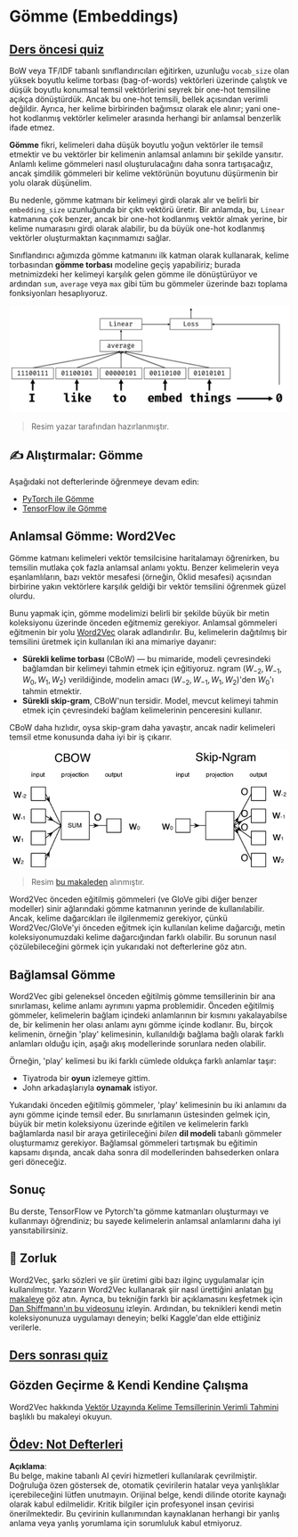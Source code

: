 # Gömme (Embeddings)

## [Ders öncesi quiz](https://red-field-0a6ddfd03.1.azurestaticapps.net/quiz/114)

BoW veya TF/IDF tabanlı sınıflandırıcıları eğitirken, uzunluğu `vocab_size` olan yüksek boyutlu kelime torbası (bag-of-words) vektörleri üzerinde çalıştık ve düşük boyutlu konumsal temsil vektörlerini seyrek bir one-hot temsiline açıkça dönüştürdük. Ancak bu one-hot temsili, bellek açısından verimli değildir. Ayrıca, her kelime birbirinden bağımsız olarak ele alınır; yani one-hot kodlanmış vektörler kelimeler arasında herhangi bir anlamsal benzerlik ifade etmez.

**Gömme** fikri, kelimeleri daha düşük boyutlu yoğun vektörler ile temsil etmektir ve bu vektörler bir kelimenin anlamsal anlamını bir şekilde yansıtır. Anlamlı kelime gömmeleri nasıl oluşturulacağını daha sonra tartışacağız, ancak şimdilik gömmeleri bir kelime vektörünün boyutunu düşürmenin bir yolu olarak düşünelim.

Bu nedenle, gömme katmanı bir kelimeyi girdi olarak alır ve belirli bir `embedding_size` uzunluğunda bir çıktı vektörü üretir. Bir anlamda, bu, `Linear` katmanına çok benzer, ancak bir one-hot kodlanmış vektör almak yerine, bir kelime numarasını girdi olarak alabilir, bu da büyük one-hot kodlanmış vektörler oluşturmaktan kaçınmamızı sağlar.

Sınıflandırıcı ağımızda gömme katmanını ilk katman olarak kullanarak, kelime torbasından **gömme torbası** modeline geçiş yapabiliriz; burada metnimizdeki her kelimeyi karşılık gelen gömme ile dönüştürüyor ve ardından `sum`, `average` veya `max` gibi tüm bu gömmeler üzerinde bazı toplama fonksiyonları hesaplıyoruz.

![Beş sıralı kelime için bir gömme sınıflandırıcısını gösteren bir resim.](../../../../../translated_images/embedding-classifier-example.b77f021a7ee67eeec8e68bfe11636c5b97d6eaa067515a129bfb1d0034b1ac5b.tr.png)

> Resim yazar tarafından hazırlanmıştır.

## ✍️ Alıştırmalar: Gömme

Aşağıdaki not defterlerinde öğrenmeye devam edin:
* [PyTorch ile Gömme](../../../../../lessons/5-NLP/14-Embeddings/EmbeddingsPyTorch.ipynb)
* [TensorFlow ile Gömme](../../../../../lessons/5-NLP/14-Embeddings/EmbeddingsTF.ipynb)

## Anlamsal Gömme: Word2Vec

Gömme katmanı kelimeleri vektör temsilcisine haritalamayı öğrenirken, bu temsilin mutlaka çok fazla anlamsal anlamı yoktu. Benzer kelimelerin veya eşanlamlıların, bazı vektör mesafesi (örneğin, Öklid mesafesi) açısından birbirine yakın vektörlere karşılık geldiği bir vektör temsilini öğrenmek güzel olurdu.

Bunu yapmak için, gömme modelimizi belirli bir şekilde büyük bir metin koleksiyonu üzerinde önceden eğitmemiz gerekiyor. Anlamsal gömmeleri eğitmenin bir yolu [Word2Vec](https://en.wikipedia.org/wiki/Word2vec) olarak adlandırılır. Bu, kelimelerin dağıtılmış bir temsilini üretmek için kullanılan iki ana mimariye dayanır:

 - **Sürekli kelime torbası** (CBoW) — bu mimaride, modeli çevresindeki bağlamdan bir kelimeyi tahmin etmek için eğitiyoruz. ngram $(W_{-2},W_{-1},W_0,W_1,W_2)$ verildiğinde, modelin amacı $(W_{-2},W_{-1},W_1,W_2)$'den $W_0$'ı tahmin etmektir.
 - **Sürekli skip-gram**, CBoW'nun tersidir. Model, mevcut kelimeyi tahmin etmek için çevresindeki bağlam kelimelerinin penceresini kullanır.

CBoW daha hızlıdır, oysa skip-gram daha yavaştır, ancak nadir kelimeleri temsil etme konusunda daha iyi bir iş çıkarır.

![Kelimeleri vektörlere dönüştürmek için hem CBoW hem de Skip-Gram algoritmalarını gösteren bir resim.](../../../../../translated_images/example-algorithms-for-converting-words-to-vectors.fbe9207a726922f6f0f5de66427e8a6eda63809356114e28fb1fa5f4a83ebda7.tr.png)

> Resim [bu makaleden](https://arxiv.org/pdf/1301.3781.pdf) alınmıştır.

Word2Vec önceden eğitilmiş gömmeleri (ve GloVe gibi diğer benzer modeller) sinir ağlarındaki gömme katmanının yerinde de kullanılabilir. Ancak, kelime dağarcıkları ile ilgilenmemiz gerekiyor, çünkü Word2Vec/GloVe'yi önceden eğitmek için kullanılan kelime dağarcığı, metin koleksiyonumuzdaki kelime dağarcığından farklı olabilir. Bu sorunun nasıl çözülebileceğini görmek için yukarıdaki not defterlerine göz atın.

## Bağlamsal Gömme

Word2Vec gibi geleneksel önceden eğitilmiş gömme temsillerinin bir ana sınırlaması, kelime anlamı ayrımını yapma problemidir. Önceden eğitilmiş gömmeler, kelimelerin bağlam içindeki anlamlarının bir kısmını yakalayabilse de, bir kelimenin her olası anlamı aynı gömme içinde kodlanır. Bu, birçok kelimenin, örneğin 'play' kelimesinin, kullanıldığı bağlama bağlı olarak farklı anlamları olduğu için, aşağı akış modellerinde sorunlara neden olabilir.

Örneğin, 'play' kelimesi bu iki farklı cümlede oldukça farklı anlamlar taşır:

- Tiyatroda bir **oyun** izlemeye gittim.
- John arkadaşlarıyla **oynamak** istiyor.

Yukarıdaki önceden eğitilmiş gömmeler, 'play' kelimesinin bu iki anlamını da aynı gömme içinde temsil eder. Bu sınırlamanın üstesinden gelmek için, büyük bir metin koleksiyonu üzerinde eğitilen ve kelimelerin farklı bağlamlarda nasıl bir araya getirileceğini *bilen* **dil modeli** tabanlı gömmeler oluşturmamız gerekiyor. Bağlamsal gömmeleri tartışmak bu eğitimin kapsamı dışında, ancak daha sonra dil modellerinden bahsederken onlara geri döneceğiz.

## Sonuç

Bu derste, TensorFlow ve Pytorch'ta gömme katmanları oluşturmayı ve kullanmayı öğrendiniz; bu sayede kelimelerin anlamsal anlamlarını daha iyi yansıtabilirsiniz.

## 🚀 Zorluk

Word2Vec, şarkı sözleri ve şiir üretimi gibi bazı ilginç uygulamalar için kullanılmıştır. Yazarın Word2Vec kullanarak şiir nasıl ürettiğini anlatan [bu makaleye](https://www.politetype.com/blog/word2vec-color-poems) göz atın. Ayrıca, bu tekniğin farklı bir açıklamasını keşfetmek için [Dan Shiffmann'ın bu videosunu](https://www.youtube.com/watch?v=LSS_bos_TPI&ab_channel=TheCodingTrain) izleyin. Ardından, bu teknikleri kendi metin koleksiyonunuza uygulamayı deneyin; belki Kaggle'dan elde ettiğiniz verilerle.

## [Ders sonrası quiz](https://red-field-0a6ddfd03.1.azurestaticapps.net/quiz/214)

## Gözden Geçirme & Kendi Kendine Çalışma

Word2Vec hakkında [Vektör Uzayında Kelime Temsillerinin Verimli Tahmini](https://arxiv.org/pdf/1301.3781.pdf) başlıklı bu makaleyi okuyun.

## [Ödev: Not Defterleri](assignment.md)

**Açıklama**:  
Bu belge, makine tabanlı AI çeviri hizmetleri kullanılarak çevrilmiştir. Doğruluğa özen göstersek de, otomatik çevirilerin hatalar veya yanlışlıklar içerebileceğini lütfen unutmayın. Orijinal belge, kendi dilinde otorite kaynağı olarak kabul edilmelidir. Kritik bilgiler için profesyonel insan çevirisi önerilmektedir. Bu çevirinin kullanımından kaynaklanan herhangi bir yanlış anlama veya yanlış yorumlama için sorumluluk kabul etmiyoruz.